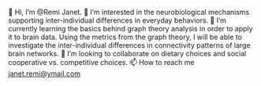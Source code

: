 👋 Hi, I’m @Remi Janet.
👀 I’m interested in the neurobiological mechanisms supporting inter-individual differences in everyday behaviors.
🌱 I’m currently learning the basics behind graph theory analysis in order to apply it to brain data. Using the metrics from the graph theory, I will be able to investigate the inter-individual differences in connectivity patterns of large brain networks.
💞️ I’m looking to collaborate on dietary choices and social cooperative vs. competitive choices.
📫 How to reach me janet.remi@ymail.com

<!---
Remi-Janet/Remi-Janet is a ✨ special ✨ repository because its `README.md` (this file) appears on your GitHub profile.
You can click the Preview link to take a look at your changes.
--->
